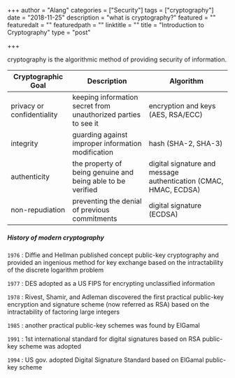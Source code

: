 +++
author = "Alang"
categories = ["Security"]
tags = ["cryptography"]
date = "2018-11-25"
description = "what is cryptography?"
featured = ""
featuredalt = ""
featuredpath = ""
linktitle = ""
title = "Introduction to Cryptography"
type = "post"

+++

cryptography is the algorithmic method of providing security of information.

| Cryptographic Goal         | Description                                                  | Algorithm                                                    |
| -------------------------- | ------------------------------------------------------------ | ------------------------------------------------------------ |
| privacy or confidentiality | keeping information secret from unauthorized parties to see it | encryption and keys (AES, RSA/ECC)                           |
| integrity                  | guarding against improper information modification           | hash (SHA-2, SHA-3)                                          |
| authenticity               | the property of being genuine and being able to be verified  | digital signature and message authentication (CMAC, HMAC, ECDSA) |
| non-repudiation            | preventing the denial of previous commitments                | digital signature (ECDSA)                                    |



##### History of modern cryptography

`1976`
:    Diffie and Hellman published concept public-key cryptography and provided an ingenious method for key exchange based on the intractability of the discrete logarithm problem

`1977`
:    DES adopted as a US FIPS for encrypting unclassified information

`1978`
:    Rivest, Shamir, and Adleman discovered the first practical public-key encryption and signature scheme (now referred as RSA) based on the intractability of factoring large integers

`1985`
:    another practical public-key schemes was found by ElGamal

`1991`
:    1st international standard for digital signatures based on RSA public-key scheme was adopted

`1994`
:    US gov. adopted Digital Signature Standard based on ElGamal public-key scheme
